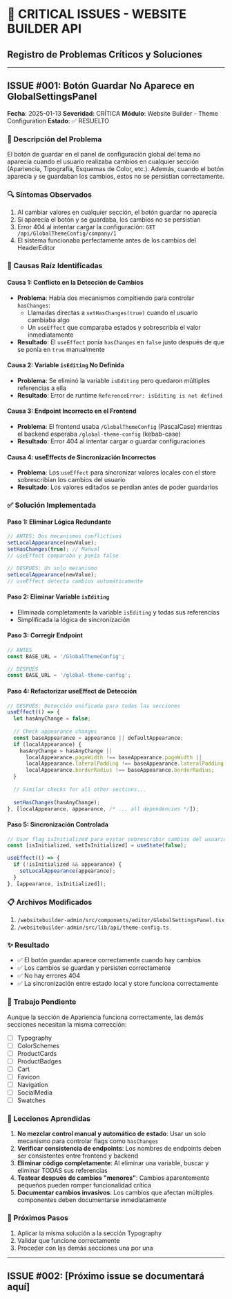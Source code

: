 # 🚨 CRITICAL ISSUES - WEBSITE BUILDER API

## Registro de Problemas Críticos y Soluciones

---

## ISSUE #001: Botón Guardar No Aparece en GlobalSettingsPanel
**Fecha**: 2025-01-13
**Severidad**: CRÍTICA
**Módulo**: Website Builder - Theme Configuration
**Estado**: ✅ RESUELTO

### 📝 Descripción del Problema
El botón de guardar en el panel de configuración global del tema no aparecía cuando el usuario realizaba cambios en cualquier sección (Apariencia, Tipografía, Esquemas de Color, etc.). Además, cuando el botón aparecía y se guardaban los cambios, estos no se persistían correctamente.

### 🔍 Síntomas Observados
1. Al cambiar valores en cualquier sección, el botón guardar no aparecía
2. Si aparecía el botón y se guardaba, los cambios no se persistían
3. Error 404 al intentar cargar la configuración: `GET /api/GlobalThemeConfig/company/1`
4. El sistema funcionaba perfectamente antes de los cambios del HeaderEditor

### 🐛 Causas Raíz Identificadas

#### Causa 1: Conflicto en la Detección de Cambios
- **Problema**: Había dos mecanismos compitiendo para controlar `hasChanges`:
  - Llamadas directas a `setHasChanges(true)` cuando el usuario cambiaba algo
  - Un `useEffect` que comparaba estados y sobrescribía el valor inmediatamente
- **Resultado**: El `useEffect` ponía `hasChanges` en `false` justo después de que se ponía en `true` manualmente

#### Causa 2: Variable `isEditing` No Definida
- **Problema**: Se eliminó la variable `isEditing` pero quedaron múltiples referencias a ella
- **Resultado**: Error de runtime `ReferenceError: isEditing is not defined`

#### Causa 3: Endpoint Incorrecto en el Frontend
- **Problema**: El frontend usaba `/GlobalThemeConfig` (PascalCase) mientras el backend esperaba `/global-theme-config` (kebab-case)
- **Resultado**: Error 404 al intentar cargar o guardar configuraciones

#### Causa 4: useEffects de Sincronización Incorrectos
- **Problema**: Los `useEffect` para sincronizar valores locales con el store sobrescribían los cambios del usuario
- **Resultado**: Los valores editados se perdían antes de poder guardarlos

### ✅ Solución Implementada

#### Paso 1: Eliminar Lógica Redundante
```typescript
// ANTES: Dos mecanismos conflictivos
setLocalAppearance(newValue);
setHasChanges(true); // Manual
// useEffect comparaba y ponía false

// DESPUÉS: Un solo mecanismo
setLocalAppearance(newValue);
// useEffect detecta cambios automáticamente
```

#### Paso 2: Eliminar Variable `isEditing`
- Eliminada completamente la variable `isEditing` y todas sus referencias
- Simplificada la lógica de sincronización

#### Paso 3: Corregir Endpoint
```typescript
// ANTES
const BASE_URL = '/GlobalThemeConfig';

// DESPUÉS
const BASE_URL = '/global-theme-config';
```

#### Paso 4: Refactorizar useEffect de Detección
```typescript
// DESPUÉS: Detección unificada para todas las secciones
useEffect(() => {
  let hasAnyChange = false;
  
  // Check appearance changes
  const baseAppearance = appearance || defaultAppearance;
  if (localAppearance) {
    hasAnyChange = hasAnyChange || 
      localAppearance.pageWidth !== baseAppearance.pageWidth ||
      localAppearance.lateralPadding !== baseAppearance.lateralPadding ||
      localAppearance.borderRadius !== baseAppearance.borderRadius;
  }
  
  // Similar checks for all other sections...
  
  setHasChanges(hasAnyChange);
}, [localAppearance, appearance, /* ... all dependencies */]);
```

#### Paso 5: Sincronización Controlada
```typescript
// Usar flag isInitialized para evitar sobrescribir cambios del usuario
const [isInitialized, setIsInitialized] = useState(false);

useEffect(() => {
  if (!isInitialized && appearance) {
    setLocalAppearance(appearance);
  }
}, [appearance, isInitialized]);
```

### 📋 Archivos Modificados
1. `/websitebuilder-admin/src/components/editor/GlobalSettingsPanel.tsx`
2. `/websitebuilder-admin/src/lib/api/theme-config.ts`

### ✨ Resultado
- ✅ El botón guardar aparece correctamente cuando hay cambios
- ✅ Los cambios se guardan y persisten correctamente
- ✅ No hay errores 404
- ✅ La sincronización entre estado local y store funciona correctamente

### 🔧 Trabajo Pendiente
Aunque la sección de Apariencia funciona correctamente, las demás secciones necesitan la misma corrección:
- [ ] Typography
- [ ] ColorSchemes  
- [ ] ProductCards
- [ ] ProductBadges
- [ ] Cart
- [ ] Favicon
- [ ] Navigation
- [ ] SocialMedia
- [ ] Swatches

### 📝 Lecciones Aprendidas
1. **No mezclar control manual y automático de estado**: Usar un solo mecanismo para controlar flags como `hasChanges`
2. **Verificar consistencia de endpoints**: Los nombres de endpoints deben ser consistentes entre frontend y backend
3. **Eliminar código completamente**: Al eliminar una variable, buscar y eliminar TODAS sus referencias
4. **Testear después de cambios "menores"**: Cambios aparentemente pequeños pueden romper funcionalidad crítica
5. **Documentar cambios invasivos**: Los cambios que afectan múltiples componentes deben documentarse inmediatamente

### 🚀 Próximos Pasos
1. Aplicar la misma solución a la sección Typography
2. Validar que funcione correctamente
3. Proceder con las demás secciones una por una

---

## ISSUE #002: [Próximo issue se documentará aquí]